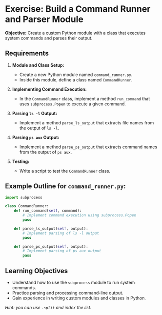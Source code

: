 # Exercise: Build a Command Runner and Parser Module

**Objective:** Create a custom Python module with a class that executes system commands and parses their output.

## Requirements

1. **Module and Class Setup:**
   - Create a new Python module named `command_runner.py`.
   - Inside this module, define a class named `CommandRunner`.

2. **Implementing Command Execution:**
   - In the `CommandRunner` class, implement a method `run_command` that uses `subprocess.Popen` to execute a given command.

3. **Parsing `ls -l` Output:**
   - Implement a method `parse_ls_output` that extracts file names from the output of `ls -l`.

4. **Parsing `ps aux` Output:**
   - Implement a method `parse_ps_output` that extracts command names from the output of `ps aux`.

5. **Testing:**
   - Write a script to test the `CommandRunner` class.

## Example Outline for `command_runner.py`:

```python
import subprocess

class CommandRunner:
    def run_command(self, command):
        # Implement command execution using subprocess.Popen
        pass

    def parse_ls_output(self, output):
        # Implement parsing of ls -l output
        pass

    def parse_ps_output(self, output):
        # Implement parsing of ps aux output
        pass
```


## Learning Objectives

- Understand how to use the `subprocess` module to run system commands.
- Practice parsing and processing command-line output.
- Gain experience in writing custom modules and classes in Python.

*Hint: you can use `.split` and index the list.*
